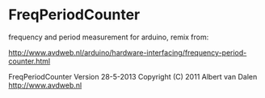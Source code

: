 FreqPeriodCounter
=================

frequency and period measurement for arduino, remix from:

http://www.avdweb.nl/arduino/hardware-interfacing/frequency-period-counter.html

FreqPeriodCounter
Version 28-5-2013
Copyright (C) 2011  Albert van Dalen http://www.avdweb.nl

